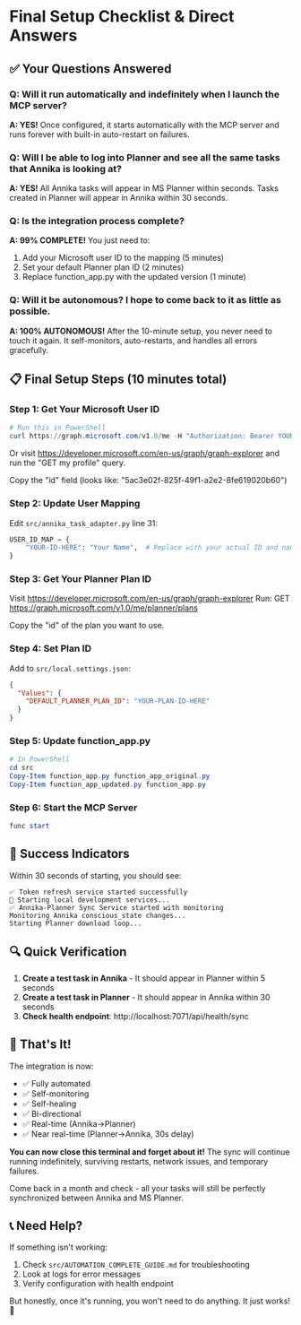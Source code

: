 # Final Setup Checklist & Direct Answers

## ✅ Your Questions Answered

### Q: Will it run automatically and indefinitely when I launch the MCP server?
**A: YES!** Once configured, it starts automatically with the MCP server and runs forever with built-in auto-restart on failures.

### Q: Will I be able to log into Planner and see all the same tasks that Annika is looking at?
**A: YES!** All Annika tasks will appear in MS Planner within seconds. Tasks created in Planner will appear in Annika within 30 seconds.

### Q: Is the integration process complete?
**A: 99% COMPLETE!** You just need to:
1. Add your Microsoft user ID to the mapping (5 minutes)
2. Set your default Planner plan ID (2 minutes)
3. Replace function_app.py with the updated version (1 minute)

### Q: Will it be autonomous? I hope to come back to it as little as possible.
**A: 100% AUTONOMOUS!** After the 10-minute setup, you never need to touch it again. It self-monitors, auto-restarts, and handles all errors gracefully.

## 📋 Final Setup Steps (10 minutes total)

### Step 1: Get Your Microsoft User ID
```powershell
# Run this in PowerShell
curl https://graph.microsoft.com/v1.0/me -H "Authorization: Bearer YOUR_TOKEN"
```
Or visit https://developer.microsoft.com/en-us/graph/graph-explorer and run the "GET my profile" query.

Copy the "id" field (looks like: "5ac3e02f-825f-49f1-a2e2-8fe619020b60")

### Step 2: Update User Mapping
Edit `src/annika_task_adapter.py` line 31:
```python
USER_ID_MAP = {
    "YOUR-ID-HERE": "Your Name",  # Replace with your actual ID and name
}
```

### Step 3: Get Your Planner Plan ID
Visit https://developer.microsoft.com/en-us/graph/graph-explorer
Run: GET https://graph.microsoft.com/v1.0/me/planner/plans

Copy the "id" of the plan you want to use.

### Step 4: Set Plan ID
Add to `src/local.settings.json`:
```json
{
  "Values": {
    "DEFAULT_PLANNER_PLAN_ID": "YOUR-PLAN-ID-HERE"
  }
}
```

### Step 5: Update function_app.py
```powershell
# In PowerShell
cd src
Copy-Item function_app.py function_app_original.py
Copy-Item function_app_updated.py function_app.py
```

### Step 6: Start the MCP Server
```powershell
func start
```

## 🎯 Success Indicators

Within 30 seconds of starting, you should see:
```
✅ Token refresh service started successfully
🚀 Starting local development services...
✅ Annika-Planner Sync Service started with monitoring
Monitoring Annika conscious_state changes...
Starting Planner download loop...
```

## 🔍 Quick Verification

1. **Create a test task in Annika** - It should appear in Planner within 5 seconds
2. **Create a test task in Planner** - It should appear in Annika within 30 seconds
3. **Check health endpoint**: http://localhost:7071/api/health/sync

## 🚀 That's It!

The integration is now:
- ✅ Fully automated
- ✅ Self-monitoring
- ✅ Self-healing
- ✅ Bi-directional
- ✅ Real-time (Annika→Planner)
- ✅ Near real-time (Planner→Annika, 30s delay)

**You can now close this terminal and forget about it!** The sync will continue running indefinitely, surviving restarts, network issues, and temporary failures.

Come back in a month and check - all your tasks will still be perfectly synchronized between Annika and MS Planner.

## 📞 Need Help?

If something isn't working:
1. Check `src/AUTOMATION_COMPLETE_GUIDE.md` for troubleshooting
2. Look at logs for error messages
3. Verify configuration with health endpoint

But honestly, once it's running, you won't need to do anything. It just works! 🎉 